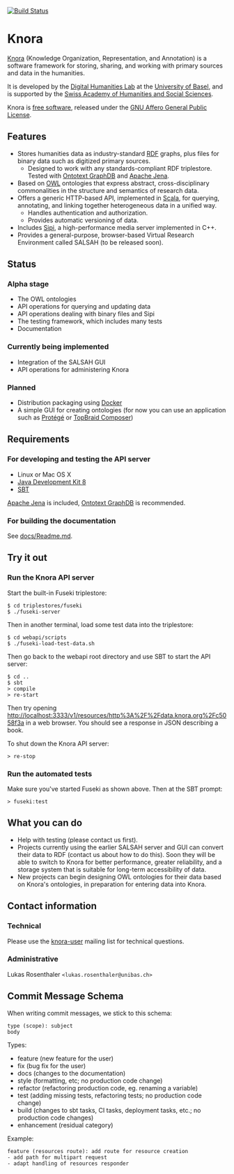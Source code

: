 [![Build Status](https://travis-ci.org/dhlab-basel/Knora.svg?branch=develop)](https://travis-ci.org/dhlab-basel/Knora)

# Knora

[Knora](http://www.knora.org/) (Knowledge Organization, Representation, and Annotation) is a software
framework for storing, sharing, and working with primary sources and data in the humanities. 

It is developed by the [Digital Humanities Lab](http://www.dhlab.unibas.ch/) at the [University of Basel](https://www.unibas.ch/en.html), and is supported by the [Swiss Academy of Humanities and Social Sciences](http://www.sagw.ch/en/sagw.html).

Knora is [free software](http://www.gnu.org/philosophy/free-sw.en.html), released under the [GNU Affero General Public License](http://www.gnu.org/licenses/agpl-3.0.en.html).

## Features

* Stores humanities data as industry-standard [RDF](http://www.w3.org/TR/2014/NOTE-rdf11-primer-20140624/) graphs, plus files for binary data such as digitized primary sources.
    * Designed to work with any standards-compliant RDF triplestore. Tested with [Ontotext GraphDB](http://ontotext.com/products/graphdb/) and [Apache Jena](https://jena.apache.org/).
* Based on [OWL](http://www.w3.org/TR/2012/REC-owl2-primer-20121211/) ontologies that express abstract, cross-disciplinary commonalities in the structure and semantics of research data.
* Offers a generic HTTP-based API, implemented in [Scala](http://www.scala-lang.org/), for querying, annotating, and linking together heterogeneous data in a unified way.
    * Handles authentication and authorization.
    * Provides automatic versioning of data.
* Includes [Sipi](https://github.com/dhlab-basel/Sipi), a high-performance media server implemented in C++.
* Provides a general-purpose, browser-based Virtual Research Environment called SALSAH (to be released soon).

## Status

### Alpha stage

* The OWL ontologies
* API operations for querying and updating data
* API operations dealing with binary files and Sipi
* The testing framework, which includes many tests
* Documentation

### Currently being implemented

* Integration of the SALSAH GUI
* API operations for administering Knora

### Planned

* Distribution packaging using [Docker](https://www.docker.com/)
* A simple GUI for creating ontologies (for now you can use an application such as [Protégé](http://protege.stanford.edu/) or [TopBraid Composer](http://www.topquadrant.com/tools/modeling-topbraid-composer-standard-edition/))

## Requirements

### For developing and testing the API server

* Linux or Mac OS X
* [Java Development Kit 8](http://www.oracle.com/technetwork/java/javase/downloads/jdk8-downloads-2133151.html)
* [SBT](http://www.scala-sbt.org/)

[Apache Jena](https://jena.apache.org/) is included, [Ontotext GraphDB](http://ontotext.com/products/graphdb/) is recommended.

### For building the documentation

See [docs/Readme.md](docs/Readme.md).

## Try it out

### Run the Knora API server

Start the built-in Fuseki triplestore:

```
$ cd triplestores/fuseki
$ ./fuseki-server
```

Then in another terminal, load some test data into the triplestore:

```
$ cd webapi/scripts
$ ./fuseki-load-test-data.sh
```

Then go back to the webapi root directory and use SBT to start the API server:

```
$ cd ..
$ sbt
> compile
> re-start
```

Then try opening [http://localhost:3333/v1/resources/http%3A%2F%2Fdata.knora.org%2Fc5058f3a](http://localhost:3333/v1/resources/http%3A%2F%2Fdata.knora.org%2Fc5058f3a) in a web browser. You should see a response in JSON describing a book.

To shut down the Knora API server:

```
> re-stop
```

### Run the automated tests

Make sure you've started Fuseki as shown above. Then at the SBT prompt:

```
> fuseki:test
```

## What you can do

* Help with testing (please contact us first).
* Projects currently using the earlier SALSAH server and GUI can convert their data to RDF (contact us about how to do this). Soon they will be able to switch to Knora for better performance, greater reliability, and a storage system that is suitable for long-term accessibility of data.
* New projects can begin designing OWL ontologies for their data based on Knora's ontologies, in preparation for entering data into Knora.

## Contact information

### Technical

Please use the [knora-user](https://www.maillist.unibas.ch/mailman/listinfo/knora-user) mailing list for technical questions.

### Administrative

Lukas Rosenthaler `<lukas.rosenthaler@unibas.ch>`

## Commit Message Schema

When writing commit messages, we stick to this schema:

```
type (scope): subject
body
```

Types:

- feature (new feature for the user)
- fix (bug fix for the user)
- docs (changes to the documentation)
- style (formatting, etc; no production code change)
- refactor (refactoring production code, eg. renaming a variable)
- test (adding missing tests, refactoring tests; no production code change)
- build (changes to sbt tasks, CI tasks, deployment tasks, etc.; no production code changes)
- enhancement (residual category)

Example:

```
feature (resources route): add route for resource creation
- add path for multipart request
- adapt handling of resources responder

```
